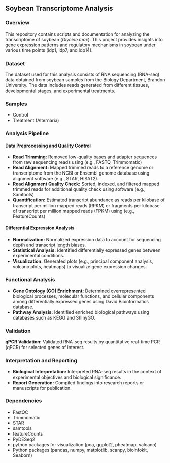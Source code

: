 ## Soybean Transcriptome Analysis

### Overview
This repository contains scripts and documentation for analyzing the transcriptome of soybean (*Glycine max*). This project provides insights into gene expression patterns and regulatory mechanisms in soybean under various time points (idp1, idp7, and idp14).

### Dataset
The dataset used for this analysis consists of RNA sequencing (RNA-seq) data obtained from soybean samples from the Biology Department, Brandon University. The data includes reads generated from different tissues, developmental stages, and experimental treatments.

### Samples
- Control
- Treatment (Alternaria)

### Analysis Pipeline

#### Data Preprocessing and Quality Control
- **Read Trimming:** Removed low-quality bases and adapter sequences from raw sequencing reads using (e.g., FASTQ, Trimmomatic)
- **Read Alignment:** Mapped trimmed reads to a reference genome or transcriptome from the NCBI or Ensembl genome database using alignment software (e.g., STAR, HISAT2).
- **Read Alignment Quality Check:** Sorted, indexed, and filtered mapped trimmed reads for additional quality check using software (e.g., Samtools)
- **Quantification:** Estimated transcript abundance as reads per kilobase of transcript per million mapped reads (RPKM) or fragments per kilobase of transcript per million mapped reads (FPKM) using (e.g., FeatureCounts)

#### Differential Expression Analysis
- **Normalization:** Normalized expression data to account for sequencing depth and transcript length biases.
- **Statistical Analysis:** Identified differentially expressed genes between experimental conditions.
- **Visualization:** Generated plots (e.g., principal component analysis, volcano plots, heatmaps) to visualize gene expression changes.

### Functional Analysis
- **Gene Ontology (GO) Enrichment:** Determined overrepresented biological processes, molecular functions, and cellular components among differentially expressed genes using David Bioinformatics database.
- **Pathway Analysis:** Identified enriched biological pathways using databases such as KEGG and ShinyGO.

### Validation
**qPCR Validation:** Validated RNA-seq results by quantitative real-time PCR (qPCR) for selected genes of interest.

### Interpretation and Reporting
- **Biological Interpretation:** Interpreted RNA-seq results in the context of experimental objectives and biological significance.
- **Report Generation:** Compiled findings into research reports or manuscripts for publication.


### Dependencies
- FastQC
- Trimmomatic
- STAR
- samtools
- featureCounts
- PyDESeq2
- python packages for visualization (pca, ggplot2, pheatmap, valcano)
- Python packages (pandas, numpy, matplotlib, scanpy, bioinfokit, Seaborn)

